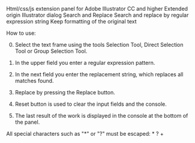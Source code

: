 Html/css/js extension panel for Adobe Illustrator CC and higher
Extended origin Illustrator dialog Search and Replace
Search and replace by regular expression string
Keep formatting of the original text


How to use:

0. Select the text frame using the tools Selection Tool, Direct Selection Tool or Group Selection Tool.

1. In the upper field you enter a regular expression pattern.

2. In the next field you enter the replacement string, which replaces all matches found.

3. Replace by pressing the Replace button.

4. Reset button is used to clear the input fields and the console.

5. The last result of the work is displayed in the console at the bottom of the panel.
 
All special characters such as "*" or "?" must be escaped: \* \? \+

